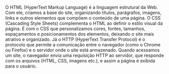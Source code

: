 O HTML (HyperText Markup Language) é a linguagem estrutural da Web. Com ele, criamos a base do site, organizando títulos, parágrafos, imagens, links e outros elementos que compõem o conteúdo de uma página.
O CSS (Cascading Style Sheets) complementa o HTML ao definir o estilo visual da página. É com o CSS que personalizamos cores, fontes, tamanhos, espaçamentos e posicionamentos dos elementos, deixando o site mais atrativo e organizado.
Já o HTTP (HyperText Transfer Protocol) é o protocolo que permite a comunicação entre o navegador (como o Chrome ou Firefox) e o servidor onde o site está armazenado. Quando acessamos um site, o navegador envia uma requisição HTTP ao servidor,
que responde com os arquivos (HTML, CSS, imagens etc.), e assim a página é exibida para o usuário.
